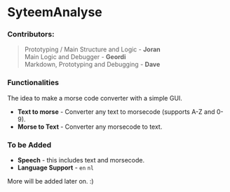 # SyteemAnalyse  

### Contributors:  
> Prototyping / Main Structure and Logic - **Joran**  
> Main Logic and Debugger - **Geordi**  
> Markdown, Prototyping and Debugging  - **Dave**  

### Functionalities 
The idea to make a morse code converter with a simple GUI.  

+ **Text to morse** - Converter any text to morsecode (supports A-Z and 0-9).  
+ **Morse to Text** - Converter any morsecode to text.  

### To be Added  

+ **Speech** - this includes text and morsecode.  
+ **Language Support** - `en` `nl`  

More will be added later on. :)  


